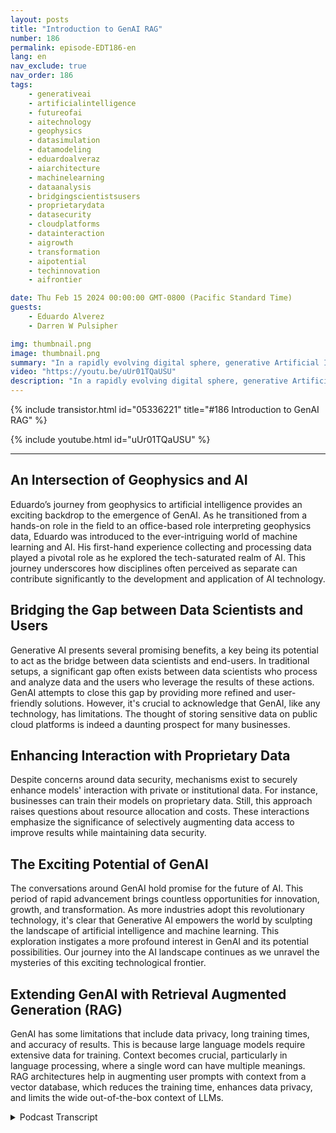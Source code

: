 ```yaml
---
layout: posts
title: "Introduction to GenAI RAG"
number: 186
permalink: episode-EDT186-en
lang: en
nav_exclude: true
nav_order: 186
tags:
    - generativeai
    - artificialintelligence
    - futureofai
    - aitechnology
    - geophysics
    - datasimulation
    - datamodeling
    - eduardoalveraz
    - aiarchitecture
    - machinelearning
    - dataanalysis
    - bridgingscientistsusers
    - proprietarydata
    - datasecurity
    - cloudplatforms
    - datainteraction
    - aigrowth
    - transformation
    - aipotential
    - techinnovation
    - aifrontier

date: Thu Feb 15 2024 00:00:00 GMT-0800 (Pacific Standard Time)
guests:
    - Eduardo Alverez
    - Darren W Pulsipher

img: thumbnail.png
image: thumbnail.png
summary: "In a rapidly evolving digital sphere, generative Artificial Intelligence (GenAI) is capturing the attention of technophiles across the globe. Regarded as the future of AI technology, GenAI is broadening boundaries with its potential for accurate simulations and data modeling. A prominent figure in this arena, Eduardo Alveraz, an AI Solution Architect at Intel and former geophysicist, holds invaluable insights into this fascinating world of GenAI. "
video: "https://youtu.be/uUr01TQaUSU"
description: "In a rapidly evolving digital sphere, generative Artificial Intelligence (GenAI) is capturing the attention of technophiles across the globe. Regarded as the future of AI technology, GenAI is broadening boundaries with its potential for accurate simulations and data modeling. A prominent figure in this arena, Eduardo Alveraz, an AI Solution Architect at Intel and former geophysicist, holds invaluable insights into this fascinating world of GenAI. "
---
```


<div>
{% include transistor.html id="05336221" title="#186 Introduction to GenAI RAG" %}

{% include youtube.html id="uUr01TQaUSU" %}
</div>

---

## An Intersection of Geophysics and AI 

Eduardo’s journey from geophysics to artificial intelligence provides an exciting backdrop to the emergence of GenAI. As he transitioned from a hands-on role in the field to an office-based role interpreting geophysics data, Eduardo was introduced to the ever-intriguing world of machine learning and AI. His first-hand experience collecting and processing data played a pivotal role as he explored the tech-saturated realm of AI. This journey underscores how disciplines often perceived as separate can contribute significantly to the development and application of AI technology.

## Bridging the Gap between Data Scientists and Users

Generative AI presents several promising benefits, a key being its potential to act as the bridge between data scientists and end-users. In traditional setups, a significant gap often exists between data scientists who process and analyze data and the users who leverage the results of these actions. GenAI attempts to close this gap by providing more refined and user-friendly solutions. However, it's crucial to acknowledge that GenAI, like any technology, has limitations. The thought of storing sensitive data on public cloud platforms is indeed a daunting prospect for many businesses.

## Enhancing Interaction with Proprietary Data

Despite concerns around data security, mechanisms exist to securely enhance models' interaction with private or institutional data. For instance, businesses can train their models on proprietary data. Still, this approach raises questions about resource allocation and costs. These interactions emphasize the significance of selectively augmenting data access to improve results while maintaining data security.

## The Exciting Potential of GenAI 

The conversations around GenAI hold promise for the future of AI. This period of rapid advancement brings countless opportunities for innovation, growth, and transformation. As more industries adopt this revolutionary technology, it's clear that Generative AI empowers the world by sculpting the landscape of artificial intelligence and machine learning. This exploration instigates a more profound interest in GenAI and its potential possibilities. Our journey into the AI landscape continues as we unravel the mysteries of this exciting technological frontier.

## Extending GenAI with Retrieval Augmented Generation (RAG)

GenAI has some limitations that include data privacy, long training times, and accuracy of results. This is because large language models require extensive data for training. Context becomes crucial, particularly in language processing, where a single word can have multiple meanings. RAG architectures help in augmenting user prompts with context from a vector database, which reduces the training time, enhances data privacy, and limits the wide out-of-the-box context of LLMs.



<details>
<summary> Podcast Transcript </summary>

<p></p>

</details>
